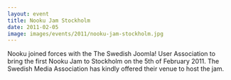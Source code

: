 ```yaml
---
layout: event
title: Nooku Jam Stockholm
date: 2011-02-05
image: images/events/2011/nooku-jam-stockholm.jpg
---
```


Nooku joined forces with the The Swedish Joomla! User Association to bring the first Nooku Jam to Stockholm on the 5th of February 2011. The Swedish Media Association has kindly offered their venue to host the jam.